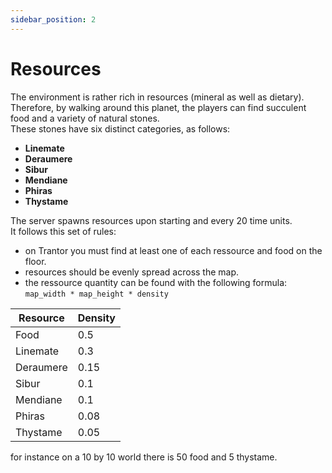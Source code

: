 ```yaml
---
sidebar_position: 2
---
```


# Resources

The environment is rather rich in resources (mineral as well as dietary).  
Therefore, by walking around this planet, the players can find succulent food and a variety of natural stones.  
These stones have six distinct categories, as follows:

- **Linemate**
- **Deraumere**
- **Sibur**
- **Mendiane**
- **Phiras**
- **Thystame**

The server spawns resources upon starting and every 20 time units.  
It follows this set of rules:

- on Trantor you must find at least one of each ressource and food on the floor.
- resources should be evenly spread across the map.
- the ressource quantity can be found with the following formula: `map_width * map_height * density`

| Resource | Density |
|----------|---------|
| Food     | 0.5     |
| Linemate | 0.3     |
| Deraumere| 0.15    |
| Sibur    | 0.1     |
| Mendiane | 0.1     |
| Phiras   | 0.08    |
| Thystame | 0.05    |

for instance on a 10 by 10 world there is 50 food and 5 thystame.
